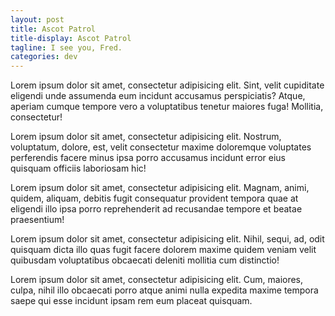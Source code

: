 ```yaml
---
layout: post
title: Ascot Patrol
title-display: Ascot Patrol
tagline: I see you, Fred.
categories: dev
---
```


Lorem ipsum dolor sit amet, consectetur adipisicing elit. Sint, velit cupiditate eligendi unde assumenda eum incidunt accusamus perspiciatis? Atque, aperiam cumque tempore vero a voluptatibus tenetur maiores fuga! Mollitia, consectetur!

Lorem ipsum dolor sit amet, consectetur adipisicing elit. Nostrum, voluptatum, dolore, est, velit consectetur maxime doloremque voluptates perferendis facere minus ipsa porro accusamus incidunt error eius quisquam officiis laboriosam hic!

Lorem ipsum dolor sit amet, consectetur adipisicing elit. Magnam, animi, quidem, aliquam, debitis fugit consequatur provident tempora quae at eligendi illo ipsa porro reprehenderit ad recusandae tempore et beatae praesentium!

Lorem ipsum dolor sit amet, consectetur adipisicing elit. Nihil, sequi, ad, odit quisquam dicta illo quas fugit facere dolorem maxime quidem veniam velit quibusdam voluptatibus obcaecati deleniti mollitia cum distinctio!

Lorem ipsum dolor sit amet, consectetur adipisicing elit. Cum, maiores, culpa, nihil illo obcaecati porro atque animi nulla expedita maxime tempora saepe qui esse incidunt ipsam rem eum placeat quisquam.